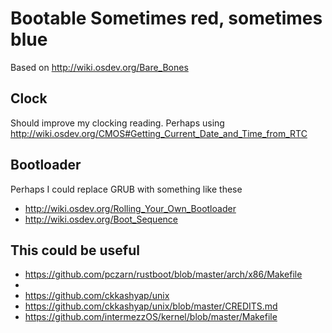 Bootable Sometimes red, sometimes blue
=====================================

Based on http://wiki.osdev.org/Bare_Bones



Clock
-----

Should improve my clocking reading. Perhaps using http://wiki.osdev.org/CMOS#Getting_Current_Date_and_Time_from_RTC



Bootloader
---------

Perhaps I could replace GRUB with something like these

* http://wiki.osdev.org/Rolling_Your_Own_Bootloader
* http://wiki.osdev.org/Boot_Sequence



This could be useful
--------------------

* https://github.com/pczarn/rustboot/blob/master/arch/x86/Makefile
*
* https://github.com/ckkashyap/unix
* https://github.com/ckkashyap/unix/blob/master/CREDITS.md
* https://github.com/intermezzOS/kernel/blob/master/Makefile
